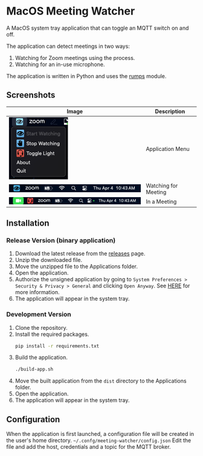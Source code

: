 # MacOS Meeting Watcher
A MacOS system tray application that can toggle an MQTT switch on and off.

The application can detect meetings in two ways:
1. Watching for Zoom meetings using the process.
2. Watching for an in-use microphone.

The application is written in Python and uses the [rumps](https://rumps.readthedocs.io/en/latest/index.html) module.

## Screenshots
|Image|Description|
|---|---|
|![App Menu](doc/app-menu.png)|Application Menu|
|![Watching for Zoom Meeting](doc/watching-zoom.png)|Watching for Meeting|
|![In a Meeting](doc/in-meeting.png)|In a Meeting|


## Installation
### Release Version (binary application)
1. Download the latest release from the [releases](https://gitlab.com/bz0qyz/osx-meeting-watcher/-/releases) page.
2. Unzip the downloaded file.
3. Move the unzipped file to the Applications folder.
4. Open the application.
5. Authorize the unsigned application by going to `System Preferences > Security & Privacy > General` and clicking `Open Anyway`. See [HERE](https://support.apple.com/guide/mac-help/apple-cant-check-app-for-malicious-software-mchleab3a043/13.0/mac/13.0) for more information.
6. The application will appear in the system tray.

### Development Version
1. Clone the repository.
2. Install the required packages.
    ```bash
    pip install -r requirements.txt
    ```
3. Build the application.
    ```bash
    ./build-app.sh
    ```
4. Move the built application from the `dist` directory to the Applications folder.
5. Open the application.
6. The application will appear in the system tray.

## Configuration
When the application is first launched, a configuration file will be created in the user's home directory.
`~/.confg/meeting-watcher/config.json`
Edit the file and add the host, credentials and a topic for the MQTT broker.
